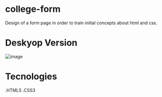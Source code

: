 # college-form
Design of a form page in order to train initial concepts about html and css.


# Deskyop Version

![image](https://user-images.githubusercontent.com/98155238/152784947-3ced9736-16ca-4715-905f-3613ab358424.png)


# Tecnologies 

.HTML5
.CSS3
